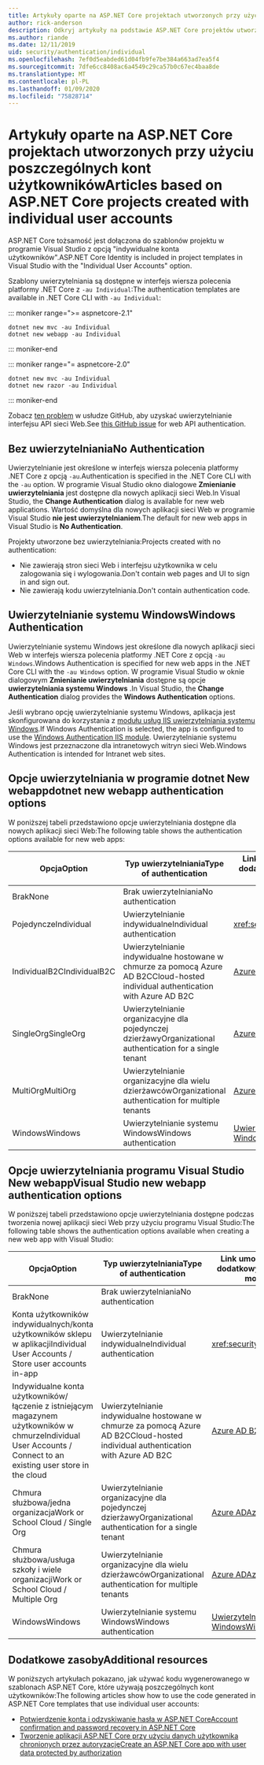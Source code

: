 ```yaml
---
title: Artykuły oparte na ASP.NET Core projektach utworzonych przy użyciu poszczególnych kont użytkowników
author: rick-anderson
description: Odkryj artykuły na podstawie ASP.NET Core projektów utworzonych przy użyciu poszczególnych kont użytkowników.
ms.author: riande
ms.date: 12/11/2019
uid: security/authentication/individual
ms.openlocfilehash: 7ef0d5eabded61d04fb9fe7be384a663ad7ea5f4
ms.sourcegitcommit: 7dfe6cc8408ac6a4549c29ca57b0c67ec4baa8de
ms.translationtype: MT
ms.contentlocale: pl-PL
ms.lasthandoff: 01/09/2020
ms.locfileid: "75828714"
---
```

# <a name="articles-based-on-aspnet-core-projects-created-with-individual-user-accounts"></a><span data-ttu-id="dfe03-103">Artykuły oparte na ASP.NET Core projektach utworzonych przy użyciu poszczególnych kont użytkowników</span><span class="sxs-lookup"><span data-stu-id="dfe03-103">Articles based on ASP.NET Core projects created with individual user accounts</span></span>

<span data-ttu-id="dfe03-104">ASP.NET Core tożsamość jest dołączona do szablonów projektu w programie Visual Studio z opcją "indywidualne konta użytkowników".</span><span class="sxs-lookup"><span data-stu-id="dfe03-104">ASP.NET Core Identity is included in project templates in Visual Studio with the "Individual User Accounts" option.</span></span>

<span data-ttu-id="dfe03-105">Szablony uwierzytelniania są dostępne w interfejs wiersza polecenia platformy .NET Core z `-au Individual`:</span><span class="sxs-lookup"><span data-stu-id="dfe03-105">The authentication templates are available in .NET Core CLI with `-au Individual`:</span></span>

::: moniker range=">= aspnetcore-2.1"

```dotnetcli
dotnet new mvc -au Individual
dotnet new webapp -au Individual
```

::: moniker-end

::: moniker range="= aspnetcore-2.0"

```dotnetcli
dotnet new mvc -au Individual
dotnet new razor -au Individual
```

::: moniker-end

<span data-ttu-id="dfe03-106">Zobacz [ten problem](https://github.com/dotnet/AspNetCore/issues/5833) w usłudze GitHub, aby uzyskać uwierzytelnianie interfejsu API sieci Web.</span><span class="sxs-lookup"><span data-stu-id="dfe03-106">See [this GitHub issue](https://github.com/dotnet/AspNetCore/issues/5833) for web API authentication.</span></span>

<a name="no"></a>

## <a name="no-authentication"></a><span data-ttu-id="dfe03-107">Bez uwierzytelniania</span><span class="sxs-lookup"><span data-stu-id="dfe03-107">No Authentication</span></span>

<span data-ttu-id="dfe03-108">Uwierzytelnianie jest określone w interfejs wiersza polecenia platformy .NET Core z opcją `-au`.</span><span class="sxs-lookup"><span data-stu-id="dfe03-108">Authentication is specified in the .NET Core CLI with the `-au` option.</span></span> <span data-ttu-id="dfe03-109">W programie Visual Studio okno dialogowe **Zmienianie uwierzytelniania** jest dostępne dla nowych aplikacji sieci Web.</span><span class="sxs-lookup"><span data-stu-id="dfe03-109">In Visual Studio, the **Change Authentication** dialog is available for new web applications.</span></span> <span data-ttu-id="dfe03-110">Wartość domyślna dla nowych aplikacji sieci Web w programie Visual Studio **nie jest uwierzytelnianiem**.</span><span class="sxs-lookup"><span data-stu-id="dfe03-110">The default for new web apps in Visual Studio is **No Authentication**.</span></span>

<span data-ttu-id="dfe03-111">Projekty utworzone bez uwierzytelniania:</span><span class="sxs-lookup"><span data-stu-id="dfe03-111">Projects created with no authentication:</span></span>

* <span data-ttu-id="dfe03-112">Nie zawierają stron sieci Web i interfejsu użytkownika w celu zalogowania się i wylogowania.</span><span class="sxs-lookup"><span data-stu-id="dfe03-112">Don't contain web pages and UI to sign in and sign out.</span></span>
* <span data-ttu-id="dfe03-113">Nie zawierają kodu uwierzytelniania.</span><span class="sxs-lookup"><span data-stu-id="dfe03-113">Don't contain authentication code.</span></span>

<a name="win"></a>

## <a name="windows-authentication"></a><span data-ttu-id="dfe03-114">Uwierzytelnianie systemu Windows</span><span class="sxs-lookup"><span data-stu-id="dfe03-114">Windows Authentication</span></span>

<span data-ttu-id="dfe03-115">Uwierzytelnianie systemu Windows jest określone dla nowych aplikacji sieci Web w interfejs wiersza polecenia platformy .NET Core z opcją `-au Windows`.</span><span class="sxs-lookup"><span data-stu-id="dfe03-115">Windows Authentication is specified for new web apps in the .NET Core CLI with the `-au Windows` option.</span></span> <span data-ttu-id="dfe03-116">W programie Visual Studio w oknie dialogowym **Zmienianie uwierzytelniania** dostępne są opcje **uwierzytelniania systemu Windows** .</span><span class="sxs-lookup"><span data-stu-id="dfe03-116">In Visual Studio, the **Change Authentication** dialog provides the **Windows Authentication** options.</span></span>

<span data-ttu-id="dfe03-117">Jeśli wybrano opcję uwierzytelnianie systemu Windows, aplikacja jest skonfigurowana do korzystania z [modułu usług IIS uwierzytelniania systemu Windows](xref:host-and-deploy/iis/modules).</span><span class="sxs-lookup"><span data-stu-id="dfe03-117">If Windows Authentication is selected, the app is configured to use the [Windows Authentication IIS module](xref:host-and-deploy/iis/modules).</span></span> <span data-ttu-id="dfe03-118">Uwierzytelnianie systemu Windows jest przeznaczone dla intranetowych witryn sieci Web.</span><span class="sxs-lookup"><span data-stu-id="dfe03-118">Windows Authentication is intended for Intranet web sites.</span></span>

## <a name="dotnet-new-webapp-authentication-options"></a><span data-ttu-id="dfe03-119">Opcje uwierzytelniania w programie dotnet New webapp</span><span class="sxs-lookup"><span data-stu-id="dfe03-119">dotnet new webapp authentication options</span></span>

<span data-ttu-id="dfe03-120">W poniższej tabeli przedstawiono opcje uwierzytelniania dostępne dla nowych aplikacji sieci Web:</span><span class="sxs-lookup"><span data-stu-id="dfe03-120">The following table shows the authentication options available for new web apps:</span></span>

| <span data-ttu-id="dfe03-121">Opcja</span><span class="sxs-lookup"><span data-stu-id="dfe03-121">Option</span></span> | <span data-ttu-id="dfe03-122">Typ uwierzytelniania</span><span class="sxs-lookup"><span data-stu-id="dfe03-122">Type of authentication</span></span> | <span data-ttu-id="dfe03-123">Link umożliwiający uzyskanie dodatkowych informacji</span><span class="sxs-lookup"><span data-stu-id="dfe03-123">Link for more information</span></span> |
 | ----------------- | ------------ | ---------- |
| <span data-ttu-id="dfe03-124">Brak</span><span class="sxs-lookup"><span data-stu-id="dfe03-124">None</span></span>            |  <span data-ttu-id="dfe03-125">Brak uwierzytelniania</span><span class="sxs-lookup"><span data-stu-id="dfe03-125">No authentication</span></span> | | 
| <span data-ttu-id="dfe03-126">Pojedyncze</span><span class="sxs-lookup"><span data-stu-id="dfe03-126">Individual</span></span>      |  <span data-ttu-id="dfe03-127">Uwierzytelnianie indywidualne</span><span class="sxs-lookup"><span data-stu-id="dfe03-127">Individual authentication</span></span> | <xref:security/authentication/identity>
| <span data-ttu-id="dfe03-128">IndividualB2C</span><span class="sxs-lookup"><span data-stu-id="dfe03-128">IndividualB2C</span></span>   |  <span data-ttu-id="dfe03-129">Uwierzytelnianie indywidualne hostowane w chmurze za pomocą Azure AD B2C</span><span class="sxs-lookup"><span data-stu-id="dfe03-129">Cloud-hosted individual authentication with Azure AD B2C</span></span> | [<span data-ttu-id="dfe03-130">Azure AD B2C</span><span class="sxs-lookup"><span data-stu-id="dfe03-130">Azure AD B2C</span></span>](/azure/active-directory-b2c/) |
| <span data-ttu-id="dfe03-131">SingleOrg</span><span class="sxs-lookup"><span data-stu-id="dfe03-131">SingleOrg</span></span>       |  <span data-ttu-id="dfe03-132">Uwierzytelnianie organizacyjne dla pojedynczej dzierżawy</span><span class="sxs-lookup"><span data-stu-id="dfe03-132">Organizational authentication for a single tenant</span></span> | [<span data-ttu-id="dfe03-133">Azure AD</span><span class="sxs-lookup"><span data-stu-id="dfe03-133">Azure AD</span></span>](/azure/active-directory/develop/quickstart-v2-aspnet-core-webapp) |
| <span data-ttu-id="dfe03-134">MultiOrg</span><span class="sxs-lookup"><span data-stu-id="dfe03-134">MultiOrg</span></span>        |  <span data-ttu-id="dfe03-135">Uwierzytelnianie organizacyjne dla wielu dzierżawców</span><span class="sxs-lookup"><span data-stu-id="dfe03-135">Organizational authentication for multiple tenants</span></span> | [<span data-ttu-id="dfe03-136">Azure AD</span><span class="sxs-lookup"><span data-stu-id="dfe03-136">Azure AD</span></span>](/azure/active-directory/develop/quickstart-v2-aspnet-core-webapp) |
| <span data-ttu-id="dfe03-137">Windows</span><span class="sxs-lookup"><span data-stu-id="dfe03-137">Windows</span></span>         |  <span data-ttu-id="dfe03-138">Uwierzytelnianie systemu Windows</span><span class="sxs-lookup"><span data-stu-id="dfe03-138">Windows authentication</span></span> | [<span data-ttu-id="dfe03-139">Uwierzytelnianie systemu Windows</span><span class="sxs-lookup"><span data-stu-id="dfe03-139">Windows Authentication</span></span>](xref:security/authentication/windowsauth)

## <a name="visual-studio-new-webapp-authentication-options"></a><span data-ttu-id="dfe03-140">Opcje uwierzytelniania programu Visual Studio New webapp</span><span class="sxs-lookup"><span data-stu-id="dfe03-140">Visual Studio new webapp authentication options</span></span>

<span data-ttu-id="dfe03-141">W poniższej tabeli przedstawiono opcje uwierzytelniania dostępne podczas tworzenia nowej aplikacji sieci Web przy użyciu programu Visual Studio:</span><span class="sxs-lookup"><span data-stu-id="dfe03-141">The following table shows the authentication options available when creating a new web app with Visual Studio:</span></span>

| <span data-ttu-id="dfe03-142">Opcja</span><span class="sxs-lookup"><span data-stu-id="dfe03-142">Option</span></span> | <span data-ttu-id="dfe03-143">Typ uwierzytelniania</span><span class="sxs-lookup"><span data-stu-id="dfe03-143">Type of authentication</span></span> | <span data-ttu-id="dfe03-144">Link umożliwiający uzyskanie dodatkowych informacji</span><span class="sxs-lookup"><span data-stu-id="dfe03-144">Link for more information</span></span> |
 | ----------------- | ------------ | ---------- |
| <span data-ttu-id="dfe03-145">Brak</span><span class="sxs-lookup"><span data-stu-id="dfe03-145">None</span></span>            |  <span data-ttu-id="dfe03-146">Brak uwierzytelniania</span><span class="sxs-lookup"><span data-stu-id="dfe03-146">No authentication</span></span> | | 
| <span data-ttu-id="dfe03-147">Konta użytkowników indywidualnych/konta użytkowników sklepu w aplikacji</span><span class="sxs-lookup"><span data-stu-id="dfe03-147">Individual User Accounts / Store user accounts in-app</span></span> |  <span data-ttu-id="dfe03-148">Uwierzytelnianie indywidualne</span><span class="sxs-lookup"><span data-stu-id="dfe03-148">Individual authentication</span></span> | <xref:security/authentication/identity> |
| <span data-ttu-id="dfe03-149">Indywidualne konta użytkowników/łączenie z istniejącym magazynem użytkowników w chmurze</span><span class="sxs-lookup"><span data-stu-id="dfe03-149">Individual User Accounts / Connect to an existing user store in the cloud</span></span> |  <span data-ttu-id="dfe03-150">Uwierzytelnianie indywidualne hostowane w chmurze za pomocą Azure AD B2C</span><span class="sxs-lookup"><span data-stu-id="dfe03-150">Cloud-hosted individual authentication with Azure AD B2C</span></span> | [<span data-ttu-id="dfe03-151">Azure AD B2C</span><span class="sxs-lookup"><span data-stu-id="dfe03-151">Azure AD B2C</span></span>](/azure/active-directory-b2c/) |
| <span data-ttu-id="dfe03-152">Chmura służbowa/jedna organizacja</span><span class="sxs-lookup"><span data-stu-id="dfe03-152">Work or School Cloud / Single Org</span></span>  |  <span data-ttu-id="dfe03-153">Uwierzytelnianie organizacyjne dla pojedynczej dzierżawy</span><span class="sxs-lookup"><span data-stu-id="dfe03-153">Organizational authentication for a single tenant</span></span> | [<span data-ttu-id="dfe03-154">Azure AD</span><span class="sxs-lookup"><span data-stu-id="dfe03-154">Azure AD</span></span>](/azure/active-directory/develop/quickstart-v2-aspnet-core-webapp) |
| <span data-ttu-id="dfe03-155">Chmura służbowa/usługa szkoły i wiele organizacji</span><span class="sxs-lookup"><span data-stu-id="dfe03-155">Work or School Cloud / Multiple Org</span></span> |  <span data-ttu-id="dfe03-156">Uwierzytelnianie organizacyjne dla wielu dzierżawców</span><span class="sxs-lookup"><span data-stu-id="dfe03-156">Organizational authentication for multiple tenants</span></span> | [<span data-ttu-id="dfe03-157">Azure AD</span><span class="sxs-lookup"><span data-stu-id="dfe03-157">Azure AD</span></span>](/azure/active-directory/develop/quickstart-v2-aspnet-core-webapp) |
| <span data-ttu-id="dfe03-158">Windows</span><span class="sxs-lookup"><span data-stu-id="dfe03-158">Windows</span></span>         |  <span data-ttu-id="dfe03-159">Uwierzytelnianie systemu Windows</span><span class="sxs-lookup"><span data-stu-id="dfe03-159">Windows authentication</span></span> | [<span data-ttu-id="dfe03-160">Uwierzytelnianie systemu Windows</span><span class="sxs-lookup"><span data-stu-id="dfe03-160">Windows Authentication</span></span>](xref:security/authentication/windowsauth)

## <a name="additional-resources"></a><span data-ttu-id="dfe03-161">Dodatkowe zasoby</span><span class="sxs-lookup"><span data-stu-id="dfe03-161">Additional resources</span></span>

<span data-ttu-id="dfe03-162">W poniższych artykułach pokazano, jak używać kodu wygenerowanego w szablonach ASP.NET Core, które używają poszczególnych kont użytkowników:</span><span class="sxs-lookup"><span data-stu-id="dfe03-162">The following articles show how to use the code generated in ASP.NET Core templates that use individual user accounts:</span></span>

* [<span data-ttu-id="dfe03-163">Potwierdzenie konta i odzyskiwanie hasła w ASP.NET Core</span><span class="sxs-lookup"><span data-stu-id="dfe03-163">Account confirmation and password recovery in ASP.NET Core</span></span>](xref:security/authentication/accconfirm)
* [<span data-ttu-id="dfe03-164">Tworzenie aplikacji ASP.NET Core przy użyciu danych użytkownika chronionych przez autoryzację</span><span class="sxs-lookup"><span data-stu-id="dfe03-164">Create an ASP.NET Core app with user data protected by authorization</span></span>](xref:security/authorization/secure-data)
